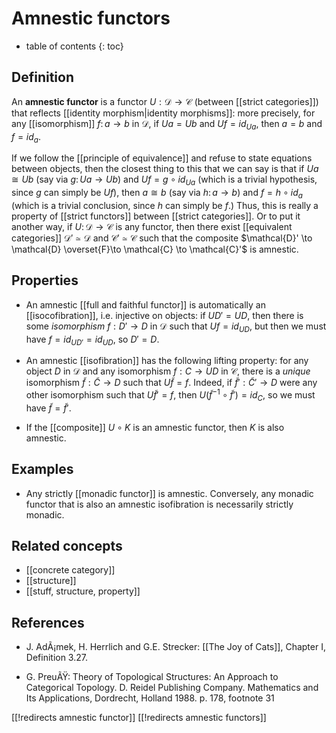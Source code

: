 
# Amnestic functors
* table of contents
{: toc}

## Definition

An **amnestic functor** is a functor $U : \mathcal{D} \to \mathcal{C}$ (between [[strict categories]]) that reflects [[identity morphism|identity morphisms]]: more precisely, for any [[isomorphism]] $f\colon a \to b$ in $\mathcal{D}$, if $U a = U b$ and $U f = id_{U a}$, then $a = b$ and $f = id_a$.

If we follow the [[principle of equivalence]] and refuse to state equations between objects, then the closest thing to this that we can say is that if $U a \cong U b$ (say via $g\colon U a \to U b$) and $U f = g \circ id_{U a}$ (which is a trivial hypothesis, since $g$ can simply be $U f$), then $a \cong b$ (say via $h\colon a \to b$) and $f = h \circ id_a$ (which is a trivial conclusion, since $h$ can simply be $f$.)  Thus, this is really a property of [[strict functors]] between [[strict categories]].  Or to put it another way, if $U\colon \mathcal{D} \to \mathcal{C}$ is any functor, then there exist [[equivalent categories]] $\mathcal{D}' \simeq \mathcal{D}$ and $\mathcal{C}' \simeq \mathcal{C}$ such that the composite $\mathcal{D}' \to \mathcal{D} \overset{F}\to \mathcal{C} \to \mathcal{C}'$ is amnestic.


## Properties

* An amnestic [[full and faithful functor]] is automatically an [[isocofibration]], i.e. injective on objects: if $U D' = U D$, then there is some _isomorphism_ $f : D' \to D$ in $\mathcal{D}$ such that $U f = id_{U D}$, but then we must have $f = id_{U D'} = id_{U D}$, so $D' = D$.

* An amnestic [[isofibration]] has the following lifting property: for any object $D$ in $\mathcal{D}$ and any isomorphism $f : C \to U D$ in $\mathcal{C}$, there is a _unique_ isomorphism $\tilde{f} : \tilde{C} \to D$ such that $U \tilde{f} = f$. Indeed, if $\tilde{f}' : \tilde{C}' \to D$ were any other isomorphism such that $U \tilde{f}' = f$, then $U (\tilde{f}^{-1} \circ \tilde{f}') = id_C$, so we must have $\tilde{f} = \tilde{f}'$.

* If the [[composite]] $U \circ K$ is an amnestic functor, then $K$ is also amnestic.


## Examples

* Any strictly [[monadic functor]] is amnestic. Conversely, any monadic functor that is also an amnestic isofibration is necessarily strictly monadic.


## Related concepts


* [[concrete category]]
* [[structure]]
* [[stuff, structure, property]]


## References

* J. AdÃ¡mek, H. Herrlich and G.E. Strecker: [[The Joy of Cats]], Chapter I, Definition 3.27.

* G. PreuÃŸ: Theory of Topological Structures: An Approach to Categorical Topology. D. Reidel Publishing Company. Mathematics and Its Applications, Dordrecht, Holland 1988.  p. 178, footnote 31

[[!redirects amnestic functor]]
[[!redirects amnestic functors]]
